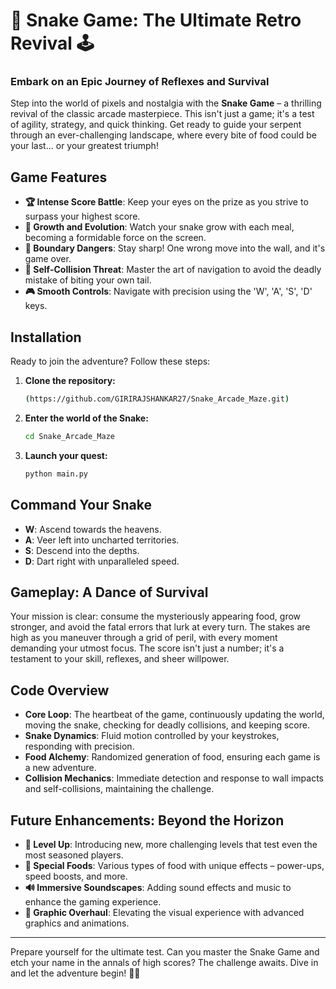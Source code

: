 # 🐍 Snake Game: The Ultimate Retro Revival 🕹️

### **Embark on an Epic Journey of Reflexes and Survival**

Step into the world of pixels and nostalgia with the **Snake Game** – a thrilling revival of the classic arcade masterpiece. This isn't just a game; it's a test of agility, strategy, and quick thinking. Get ready to guide your serpent through an ever-challenging landscape, where every bite of food could be your last... or your greatest triumph!

## Game Features

- **🏆 Intense Score Battle**: Keep your eyes on the prize as you strive to surpass your highest score.
- **🐍 Growth and Evolution**: Watch your snake grow with each meal, becoming a formidable force on the screen.
- **🧱 Boundary Dangers**: Stay sharp! One wrong move into the wall, and it's game over.
- **🤯 Self-Collision Threat**: Master the art of navigation to avoid the deadly mistake of biting your own tail.
- **🎮 Smooth Controls**: Navigate with precision using the 'W', 'A', 'S', 'D' keys.

## Installation

Ready to join the adventure? Follow these steps:

1. **Clone the repository:**
    ```bash
    (https://github.com/GIRIRAJSHANKAR27/Snake_Arcade_Maze.git)
    ```

2. **Enter the world of the Snake:**
    ```bash
    cd Snake_Arcade_Maze
    ```

3. **Launch your quest:**
    ```bash
    python main.py
    ```

## Command Your Snake

- **W**: Ascend towards the heavens.
- **A**: Veer left into uncharted territories.
- **S**: Descend into the depths.
- **D**: Dart right with unparalleled speed.

## Gameplay: A Dance of Survival

Your mission is clear: consume the mysteriously appearing food, grow stronger, and avoid the fatal errors that lurk at every turn. The stakes are high as you maneuver through a grid of peril, with every moment demanding your utmost focus. The score isn't just a number; it's a testament to your skill, reflexes, and sheer willpower.

## Code Overview

- **Core Loop**: The heartbeat of the game, continuously updating the world, moving the snake, checking for deadly collisions, and keeping score.
- **Snake Dynamics**: Fluid motion controlled by your keystrokes, responding with precision.
- **Food Alchemy**: Randomized generation of food, ensuring each game is a new adventure.
- **Collision Mechanics**: Immediate detection and response to wall impacts and self-collisions, maintaining the challenge.

## Future Enhancements: Beyond the Horizon

- **🌟 Level Up**: Introducing new, more challenging levels that test even the most seasoned players.
- **🍏 Special Foods**: Various types of food with unique effects – power-ups, speed boosts, and more.
- **🔊 Immersive Soundscapes**: Adding sound effects and music to enhance the gaming experience.
- **🎨 Graphic Overhaul**: Elevating the visual experience with advanced graphics and animations.

---

Prepare yourself for the ultimate test. Can you master the Snake Game and etch your name in the annals of high scores? The challenge awaits. Dive in and let the adventure begin! 🐍🚀
